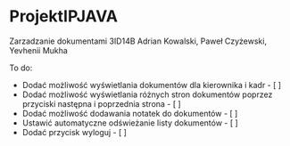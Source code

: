 # ProjektIPJAVA
Zarzadzanie dokumentami 3ID14B Adrian Kowalski, Paweł Czyżewski, Yevhenii Mukha

To do:
- Dodać możliwość wyświetlania dokumentów dla kierownika i kadr - [ ]
- Dodać możliwość wyświetlania różnych stron dokumentów poprzez przyciski następna i poprzednia strona - [ ]
- Dodać możliwość dodawania notatek do dokumentów - [ ]
- Ustawić automatyczne odświeżanie listy dokumentów - [ ]
- Dodać przycisk wyloguj - [ ]

